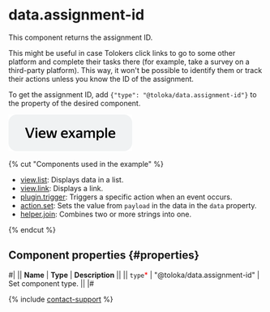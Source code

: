 # data.assignment-id

This component returns the assignment ID.

This might be useful in case Tolokers click links to go to some other platform and complete their tasks there (for example, take a survey on a third-party platform). This way, it won't be possible to identify them or track their actions unless you know the ID of the assignment.

To get the assignment ID, add `{"type": "@toloka/data.assignment-id"}` to the property of the desired component.

[![View example in the sandbox](../_images/buttons/view-example.svg)](https://ya.cc/t/I_2W-b_i452rEC)

{% cut "Components used in the example" %}

- [view.list](view.list.md): Displays data in a list.
- [view.link](view.link.md): Displays a link.
- [plugin.trigger](plugin.trigger.md): Triggers a specific action when an event occurs.
- [action.set](action.set.md): Sets the value from `payload` in the data in the `data` property.
- [helper.join](helper.join.md): Combines two or more strings into one.

{% endcut %}

## Component properties {#properties}

#|
|| **Name** | **Type** | **Description** ||
|| `type`<span style="color: red">\*</span> | "@toloka/data.assignment-id" | Set component type. ||
|#

{% include [contact-support](../_includes/contact-support.md) %}
